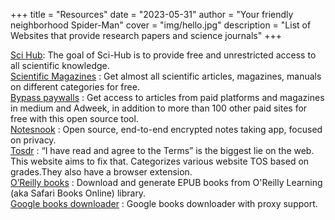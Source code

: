 +++
title = "Resources"
date = "2023-05-31"
author = "Your friendly neighborhood Spider-Man"
cover = "img/hello.jpg"
description = "List of Websites that provide research papers and science journals"
+++

[Sci Hub](https://sci-hub.st): The goal of Sci-Hub is to provide free and unrestricted access to all scientific knowledge. \
[Scientific Magazines](https://scientificmagazines.top/) : Get almost all scientific articles, magazines, manuals on different categories for free. \
[Bypass paywalls](https://github.com/iamadamdev/bypass-paywalls-chrome) : Get access to articles from paid platforms and magazines in medium and Adweek, in addition to more than 100 other paid sites for free with this open source tool. \
[Notesnook](https://notesnook.com/) : Open source, end-to-end encrypted notes taking app, focused on privacy. \
[Tosdr](https://tosdr.org/) : “I have read and agree to the Terms” is the biggest lie on the web. This website aims to fix that. Categorizes various website TOS based on grades.They also have a browser extension. \
[O’Reilly books](https://github.com/lorenzodifuccia/safaribooks) : Download and generate EPUB books from O'Reilly Learning (aka Safari Books Online) library. \
[Google books downloader](https://github.com/vaibhavk97/GoBooDo) : Google books downloader with proxy support. 
